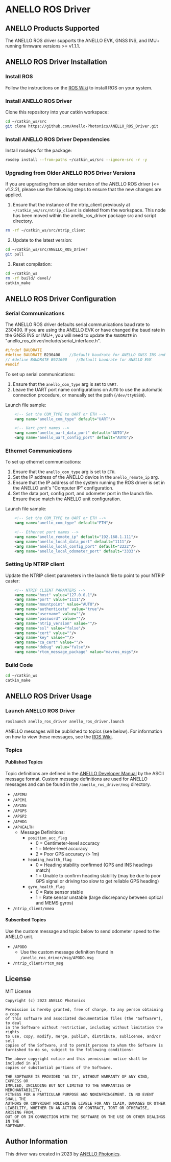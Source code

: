 # ANELLO ROS Driver

## ANELLO Products Supported

The ANELLO ROS driver supports the ANELLO EVK, GNSS INS, and IMU+ running firmware versions >= v1.1.1. 

## ANELLO ROS Driver Installation

### Install ROS

Follow the instructions on the [ROS Wiki](http://wiki.ros.org/ROS/Installation) to install ROS on your system.

### Install ANELLO ROS Driver

Clone this repository into your catkin workspace:

```bash
cd ~/catkin_ws/src
git clone https://github.com/Anello-Photonics/ANELLO_ROS_Driver.git
```

### Install ANELLO ROS Driver Dependencies

Install rosdeps for the package:

```bash
rosdep install --from-paths ~/catkin_ws/src --ignore-src -r -y
```

### Upgrading from Older ANELLO ROS Driver Versions

If you are upgrading from an older version of the ANELLO ROS driver (<= v1.2.2), please use the following steps to ensure that the new changes are applied. 

1. Ensure that the instance of the ntrip_client previously at ```~/catkin_ws/src/ntrip_client``` is deleted from the workspace. This node has been moved within the anello_ros_driver package src and script directory.

```bash
rm -rf ~/catkin_ws/src/ntrip_client
```

2. Update to the latest version:

```bash
cd ~/catkin_ws/src/ANELLO_ROS_Driver
git pull
```

3. Reset compilation:

```bash
cd ~/catkin_ws
rm -rf build/ devel/
catkin_make
```

## ANELLO ROS Driver Configuration

### Serial Communications

The ANELLO ROS driver defaults serial communications baud rate to 230400. 
If you are using the ANELLO EVK or have changed the baud rate in the GNSS INS or IMU+, you will need to update the ```BAUDRATE``` in "anello_ros_driver/include/serial_interface.h".

```c++
#ifndef BAUDRATE
#define BAUDRATE B230400    //Default baudrate for ANELLO GNSS INS and IMU+
// #define BAUDRATE B921600    //Default baudrate for ANELLO EVK
#endif
```

To set up serial communications:

1. Ensure that the ```anello_com_type``` arg is set to ```UART```.
2. Leave the UART port name configurations on ```AUTO``` to use the automatic connection procedure, or manually set the path (```/dev/ttyUSB0```).

Launch file sample:

```xml
    <!-- Set the COM_TYPE to UART or ETH -->
    <arg name="anello_com_type" default="UART"/>

    <!-- Uart port names -->
    <arg name="anello_uart_data_port" default="AUTO"/>
    <arg name="anello_uart_config_port" default="AUTO"/>
```

### Ethernet Communications

To set up ethernet communications:

1. Ensure that the ```anello_com_type``` arg is set to ```ETH```.
2. Set the IP address of the ANELLO device in the ```anello_remote_ip``` arg.
3. Ensure that the IP address of the system running the ROS driver is set in the ANELLO unit's "Computer IP" configuration.
4. Set the data port, config port, and odometer port in the launch file. Ensure these match the ANELLO unit configuration.

Launch file sample:

```xml
    <!-- Set the COM_TYPE to UART or ETH -->
    <arg name="anello_com_type" default="ETH"/>
```

```xml
    <!-- Ethernet port names -->
    <arg name="anello_remote_ip" default="192.168.1.111"/>
    <arg name="anello_local_data_port" default="1111"/>
    <arg name="anello_local_config_port" default="2222"/>
    <arg name="anello_local_odometer_port" default="3333"/>
```

### Setting Up NTRIP client

Update the NTRIP client parameters in the launch file to point to your NTRIP caster:

```xml
    <!-- NTRIP CLIENT PARAMTERS -->
    <arg name="host" value="127.0.0.1"/>
    <arg name="port" value="1111"/>
    <arg name="mountpoint" value="AUTO"/>
    <arg name="authenticate" value="true"/>
    <arg name="username" value=""/>
    <arg name="password" value=""/>
    <arg name="ntrip_version" value=""/>
    <arg name="ssl" value="false"/>
    <arg name="cert" value=""/>
    <arg name="key" value=""/>
    <arg name="ca_cert" value=""/>
    <arg name="debug" value="false"/>
    <arg name="rtcm_message_package" value="mavros_msgs"/>
```

### Build Code

```bash
cd ~/catkin_ws
catkin_make
```

## ANELLO ROS Driver Usage

### Launch ANELLO ROS Driver

```bash
roslaunch anello_ros_driver anello_ros_driver.launch
```

ANELLO messages will be published to topics (see below). For information on how to view these messages, see the [ROS Wiki](http://wiki.ros.org/ROS/Tutorials/UnderstandingTopics).

### Topics

#### Published Topics

Topic definitions are defined in the [ANELLO Developer Manual](https://docs-a1.readthedocs.io/en/latest/) by the ASCII message format. Custom message definitions are used for ANELLO messages and can be found in the `/anello_ros_driver/msg` directory.

* `/APIMU`
* `/APIM1`
* `/APINS`
* `/APGPS`
* `/APGP2`
* `/APHDG`
* `/APHEALTH`
  * Message Definitions:
    * `position_acc_flag`
      * 0 = Centimeter-level accuracy
      * 1 = Meter-level accuracy
      * 2 = Poor GPS accuracy (> 1m)
    * `heading_health_flag`
      * 0 = Heading stability confirmed (GPS and INS headings match)
      * 1 = Unable to confirm heading stability (may be due to poor GPS signal or driving too slow to get reliable GPS heading)
    * `gyro_health_flag`
      * 0 = Rate sensor stable
      * 1 = Rate sensor unstable (large discrepancy between optical and MEMS gyros)
* `/ntrip_client/nmea`

#### Subscribed Topics

Use the custom message and topic below to send odometer speed to the ANELLO unit.

* `/APODO`
  * Use the custom message definition found in `/anello_ros_driver/msg/APODO.msg`
* `/ntrip_client/rtcm_msg`

## License

MIT License

```text
Copyright (c) 2023 ANELLO Photonics

Permission is hereby granted, free of charge, to any person obtaining a copy
of this software and associated documentation files (the "Software"), to deal
in the Software without restriction, including without limitation the rights
to use, copy, modify, merge, publish, distribute, sublicense, and/or sell
copies of the Software, and to permit persons to whom the Software is
furnished to do so, subject to the following conditions:

The above copyright notice and this permission notice shall be included in all
copies or substantial portions of the Software.

THE SOFTWARE IS PROVIDED "AS IS", WITHOUT WARRANTY OF ANY KIND, EXPRESS OR
IMPLIED, INCLUDING BUT NOT LIMITED TO THE WARRANTIES OF MERCHANTABILITY,
FITNESS FOR A PARTICULAR PURPOSE AND NONINFRINGEMENT. IN NO EVENT SHALL THE
AUTHORS OR COPYRIGHT HOLDERS BE LIABLE FOR ANY CLAIM, DAMAGES OR OTHER
LIABILITY, WHETHER IN AN ACTION OF CONTRACT, TORT OR OTHERWISE, ARISING FROM,
OUT OF OR IN CONNECTION WITH THE SOFTWARE OR THE USE OR OTHER DEALINGS IN THE
SOFTWARE.

```

## Author Information

This driver was created in 2023 by [ANELLO Photonics](https://www.anellophotonics.com/).